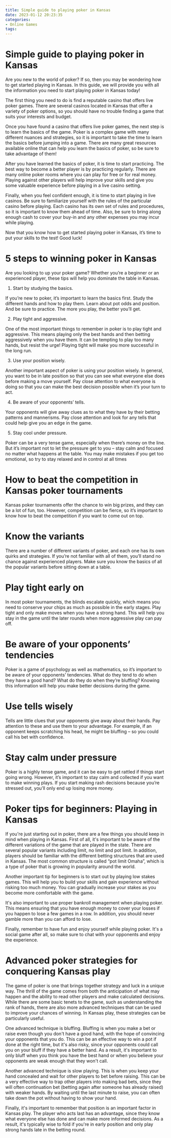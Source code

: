 ```yaml
---
title: Simple guide to playing poker in Kansas
date: 2023-01-12 20:23:35
categories:
- Online Games
tags:
---
```



#  Simple guide to playing poker in Kansas

Are you new to the world of poker? If so, then you may be wondering how to get started playing in Kansas. In this guide, we will provide you with all the information you need to start playing poker in Kansas today!

The first thing you need to do is find a reputable casino that offers live poker games. There are several casinos located in Kansas that offer a variety of poker options, so you should have no trouble finding a game that suits your interests and budget.

Once you have found a casino that offers live poker games, the next step is to learn the basics of the game. Poker is a complex game with many different nuances and strategies, so it is important to take the time to learn the basics before jumping into a game. There are many great resources available online that can help you learn the basics of poker, so be sure to take advantage of them!

After you have learned the basics of poker, it is time to start practicing. The best way to become a better player is by practicing regularly. There are many online poker rooms where you can play for free or for real money. Playing against other players will help improve your skills and give you some valuable experience before playing in a live casino setting.

Finally, when you feel confident enough, it is time to start playing in live casinos. Be sure to familiarize yourself with the rules of the particular casino before playing. Each casino has its own set of rules and procedures, so it is important to know them ahead of time. Also, be sure to bring along enough cash to cover your buy-in and any other expenses you may incur while playing.

Now that you know how to get started playing poker in Kansas, it’s time to put your skills to the test! Good luck!

#  5 steps to winning poker in Kansas

Are you looking to up your poker game? Whether you’re a beginner or an experienced player, these tips will help you dominate the table in Kansas.

1. Start by studying the basics.

If you’re new to poker, it’s important to learn the basics first. Study the different hands and how to play them. Learn about pot odds and position. And be sure to practice. The more you play, the better you’ll get.

2. Play tight and aggressive.

One of the most important things to remember in poker is to play tight and aggressive. This means playing only the best hands and then betting aggressively when you have them. It can be tempting to play too many hands, but resist the urge! Playing tight will make you more successful in the long run.

3. Use your position wisely.

Another important aspect of poker is using your position wisely. In general, you want to be in late position so that you can see what everyone else does before making a move yourself. Pay close attention to what everyone is doing so that you can make the best decision possible when it’s your turn to act.

4. Be aware of your opponents’ tells.

Your opponents will give away clues as to what they have by their betting patterns and mannerisms. Pay close attention and look for any tells that could help give you an edge in the game.

5. Stay cool under pressure.

Poker can be a very tense game, especially when there’s money on the line. But it’s important not to let the pressure get to you – stay calm and focused no matter what happens at the table. You may make mistakes if you get too emotional, so try to stay relaxed and in control at all times

#  How to beat the competition in Kansas poker tournaments

Kansas poker tournaments offer the chance to win big prizes, and they can be a lot of fun, too. However, competition can be fierce, so it’s important to know how to beat the competition if you want to come out on top.

# Know the variants

There are a number of different variants of poker, and each one has its own quirks and strategies. If you’re not familiar with all of them, you’ll stand no chance against experienced players. Make sure you know the basics of all the popular variants before sitting down at a table.

# Play tight early on

In most poker tournaments, the blinds escalate quickly, which means you need to conserve your chips as much as possible in the early stages. Play tight and only make moves when you have a strong hand. This will help you stay in the game until the later rounds when more aggressive play can pay off.

# Be aware of your opponents’ tendencies

Poker is a game of psychology as well as mathematics, so it’s important to be aware of your opponents’ tendencies. What do they tend to do when they have a good hand? What do they do when they’re bluffing? Knowing this information will help you make better decisions during the game.

# Use tells wisely

Tells are little clues that your opponents give away about their hands. Pay attention to these and use them to your advantage. For example, if an opponent keeps scratching his head, he might be bluffing – so you could call his bet with confidence.

# Stay calm under pressure

Poker is a highly tense game, and it can be easy to get rattled if things start going wrong. However, it’s important to stay calm and collected if you want to make winning plays. If you start making rash decisions because you’re stressed out, you’ll only end up losing more money.

#  Poker tips for beginners: Playing in Kansas

If you're just starting out in poker, there are a few things you should keep in mind when playing in Kansas. First of all, it's important to be aware of the different variations of the game that are played in the state. There are several popular variants including limit, no limit and pot limit. In addition, players should be familiar with the different betting structures that are used in Kansas. The most common structure is called “pot limit Omaha”, which is a type of poker that is growing in popularity around the world.

Another important tip for beginners is to start out by playing low stakes games. This will help you to build your skills and gain experience without risking too much money. You can gradually increase your stakes as you become more comfortable with the game.

It's also important to use proper bankroll management when playing poker. This means ensuring that you have enough money to cover your losses if you happen to lose a few games in a row. In addition, you should never gamble more than you can afford to lose.

Finally, remember to have fun and enjoy yourself while playing poker. It's a social game after all, so make sure to chat with your opponents and enjoy the experience.

#  Advanced poker strategies for conquering Kansas play

The game of poker is one that brings together strategy and luck in a unique way. The thrill of the game comes from both the anticipation of what may happen and the ability to read other players and make calculated decisions. While there are some basic tenets to the game, such as understanding the rank of hands, there are also more advanced techniques that can be used to improve your chances of winning. In Kansas play, these strategies can be particularly useful.

One advanced technique is bluffing. Bluffing is when you make a bet or raise even though you don't have a good hand, with the hope of convincing your opponents that you do. This can be an effective way to win a pot if done at the right time, but it's also risky, since your opponents could call you on your bluff if they have a better hand. As a result, it's important to only bluff when you think you have the best hand or when you believe your opponents are weak enough that they won't call.

Another advanced technique is slow playing. This is when you keep your hand concealed and wait for other players to bet before raising. This can be a very effective way to trap other players into making bad bets, since they will often continuation bet (betting again after someone has already raised) with weaker hands. By waiting until the last minute to raise, you can often take down the pot without having to show your hand.

Finally, it's important to remember that position is an important factor in Kansas play. The player who acts last has an advantage, since they know what everyone else has done and can make more informed decisions. As a result, it's typically wise to fold if you're in early position and only play strong hands late in the betting round.